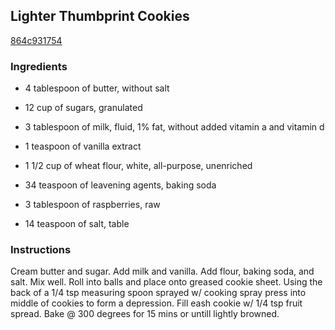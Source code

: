 ## Lighter Thumbprint Cookies

[864c931754](http://www.food.com/recipe/lighter-thumbprint-cookies-392903)

### Ingredients

 - 4 tablespoon of butter, without salt

 - 12 cup of sugars, granulated

 - 3 tablespoon of milk, fluid, 1% fat, without added vitamin a and vitamin d

 - 1 teaspoon of vanilla extract

 - 1 1/2 cup of wheat flour, white, all-purpose, unenriched

 - 34 teaspoon of leavening agents, baking soda

 - 3 tablespoon of raspberries, raw

 - 14 teaspoon of salt, table

### Instructions

Cream butter and sugar. Add milk and vanilla. Add flour, baking soda, and salt. Mix well. Roll into balls and place onto greased cookie sheet. Using the back of a 1/4 tsp measuring spoon sprayed w/ cooking spray press into middle of cookies to form a depression. Fill eash cookie w/ 1/4 tsp fruit spread. Bake @ 300 degrees for 15 mins or untill lightly browned.